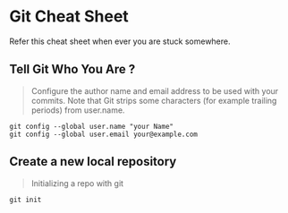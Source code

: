 # Git Cheat Sheet

Refer this cheat sheet when ever you are stuck somewhere. 

## Tell Git Who You Are ?

> Configure the author name and email address to be used with your commits.
Note that Git strips some characters (for example trailing periods) from user.name.

```
git config --global user.name "your Name"
git config --global user.email your@example.com
```

## Create a new local repository

> Initializing a repo with git 

```
git init
```

